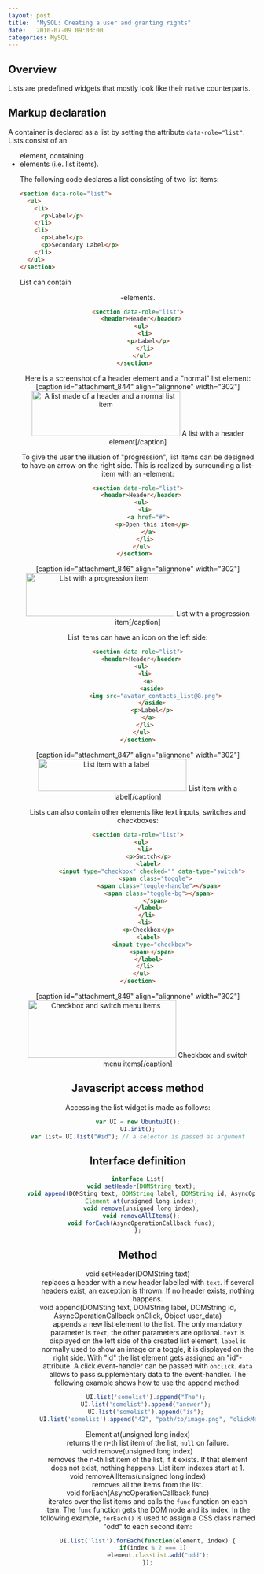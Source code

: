 ```yaml
---
layout: post
title:  "MySQL: Creating a user and granting rights"
date:   2010-07-09 09:03:00
categories: MySQL
---
```

<h2>Overview</h2>
Lists are predefined widgets that mostly look like their native counterparts. 

<h2>Markup declaration</h2>
A container is declared as a list by setting the attribute <code>data-role="list"</code>. Lists consist of an <ul> element, containing <li> elements (i.e. list items). 

The following code declares a list consisting of two list items:

```html
<section data-role="list">
  <ul>
    <li>
      <p>Label</p>
    </li>
    <li>
      <p>Label</p>
      <p>Secondary Label</p>
    </li>
  </ul>
</section>  
```

List can contain <header>-elements.

```html
<section data-role="list">
  <header>Header</header>
  <ul>
    <li>
      <p>Label</p>
    </li>
  </ul>
</section>  
```

Here is a screenshot of a header element and a "normal" list element:
[caption id="attachment_844" align="alignnone" width="302"]<a href="http://daniel-beck.org/wp-content/uploads/HeaderWithListItem.png"><img src="http://daniel-beck.org/wp-content/uploads/HeaderWithListItem.png" alt="A list made of a header and a normal list item" width="302" height="92" class="size-full wp-image-844" /></a> A list with a header element[/caption]


To give the user the illusion of "progression", list items can be designed to have an arrow on the right side. This is realized by surrounding a list-item with an <a>-element:

```html
<section data-role="list">
  <header>Header</header>
  <ul>
    <li>
      <a href="#">
        <p>Open this item</p>
      </a>
    </li>
  </ul>
</section>  
```

[caption id="attachment_846" align="alignnone" width="302"]<a href="http://daniel-beck.org/wp-content/uploads/ListProgression.png"><img src="http://daniel-beck.org/wp-content/uploads/ListProgression.png" alt="List with a progression item" width="302" height="88" class="size-full wp-image-846" /></a> List with a progression item[/caption]

List items can have an icon on the left side:

```html
<section data-role="list">
  <header>Header</header>
  <ul>
    <li>
      <a>
        <aside>
          <img src="avatar_contacts_list@8.png">
        </aside>
        <p>Label</p>
      </a>
    </li>
  </ul>
</section>
```

[caption id="attachment_847" align="alignnone" width="302"]<a href="http://daniel-beck.org/wp-content/uploads/LabelListItem.png"><img src="http://daniel-beck.org/wp-content/uploads/LabelListItem.png" alt="List item with a label" width="302" height="65" class="size-full wp-image-847" /></a> List item with a label[/caption]

Lists can also contain other elements like text inputs, switches and checkboxes:

```html
<section data-role="list">
  <ul>
    <li>
      <p>Switch</p>
      <label>
        <input type="checkbox" checked="" data-type="switch">
          <span class="toggle">
            <span class="toggle-handle"></span>
            <span class="toggle-bg"></span>
          </span>
      </label>
     </li>
    <li>
      <p>Checkbox</p>
      <label>
        <input type="checkbox">
        <span></span>
      </label>
    </li>
  </ul>
</section>
```

[caption id="attachment_849" align="alignnone" width="302"]<a href="http://daniel-beck.org/wp-content/uploads/CheckboxAndSwithMenuItems.png"><img src="http://daniel-beck.org/wp-content/uploads/CheckboxAndSwithMenuItems.png" alt="Checkbox and switch menu items" width="302" height="117" class="size-full wp-image-849" /></a> Checkbox and switch menu items[/caption]


<h2>Javascript access method</h2>
Accessing the list widget is made as follows:

```javascript
var UI = new UbuntuUI();
UI.init();
var list= UI.list("#id"); // a selector is passed as argument
```

<h2>Interface definition</h2>

```javascript
interface List{
  void setHeader(DOMString text);
  void append(DOMSting text, DOMString label, DOMString id, AsyncOperationCallback onClick, Object user_data);
  Element at(unsigned long index);
  void remove(unsigned long index);
  void removeAllItems();
  void forEach(AsyncOperationCallback func);
};
```


<h2>Method</h2>

<dl>
<dt>void setHeader(DOMString text)</dt>
<dd>replaces a header with a new header labelled with <code>text</code>. If several headers exist, an exception is thrown. If no header exists, nothing happens.
</dd>
<dt>void append(DOMSting text, DOMString label, DOMString id, AsyncOperationCallback onClick, Object user_data)</dt>
<dd>appends a new list element to the list. The only mandatory parameter is <code>text</code>, the other parameters are optional.  <code>text</code> is displayed on the left side of the created list element, <code>label</code> is normally used to show an image or a toggle, it is displayed on the right side. With "id" the list element gets assigned an "id"-attribute. A click event-handler can be passed with <code>onclick</code>. <code>data</code> allows to pass supplementary data to the event-handler. The following example shows how to use the append method:

```javascript
UI.list('somelist').append("The"); 
UI.list('somelist').append("answer"); 
UI.list('somelist').append("is"); 
UI.list('somelist').append("42", "path/to/image.png", "clickMeId", onClick, {num: 42});
```
</dd>

<dt>Element at(unsigned long index)</dt>
<dd>returns the n-th list item of the list, <code>null</code> on failure.</dd>

<dt>void remove(unsigned long index)</dt>
<dd>removes the n-th list item of the list, if it exists. If that element does not exist, nothing happens. List item indexes start at 1.</dd>

<dt>void removeAllItems(unsigned long index)</dt>
<dd>removes all the items from the list.</dd>

<dt>void forEach(AsyncOperationCallback func)</dt>
<dd>iterates over the list items and calls the <code>func</code> function on each item. The <code>func</code> function gets the DOM node and its index.
In the following example, <code>forEach()</code> is used to assign a CSS class named "odd" to each second item:

```javascript
UI.list('list').forEach(function(element, index) {
   if(index % 2 === 1)
      element.classList.add("odd");
});
```
</dd>
</dl>